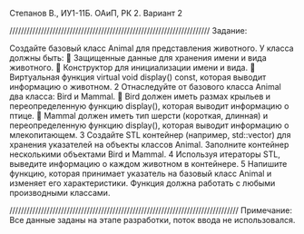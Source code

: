 Степанов В., ИУ1-11Б. ОАиП, РК 2. Вариант 2

//////////////////////////////////////////////////////////////////////
Задание:

Создайте базовый класс Animal для представления животного. У класса
должны быть:

Защищенные данные для хранения имени и вида животного.

Конструктор для инициализации имени и вида.

Виртуальная функция virtual void display() const, которая выводит
информацию о животном.
2 Отнаследуйте от базового класса Animal два класса: Bird и Mammal.

Bird должен иметь размах крыльев и переопределенную функцию
display(), которая выводит информацию о птице.

Mammal должен иметь тип шерсти (короткая, длинная) и
переопределенную функцию display(), которая выводит
информацию о млекопитающем.
3 Создайте STL контейнер (например, std::vector) для хранения
указателей на объекты классов Animal. Заполните контейнер
несколькими объектами Bird и Mammal.
4 Используя итераторы STL, выведите информацию о каждом животном
в контейнере.
5 Напишите функцию, которая принимает указатель на базовый класс
Animal и изменяет его характеристики. Функция должна работать с
любыми производными классами.


////////////////////////////////////////////////////////////////////////////////
Примечание: Все данные заданы на этапе разработки, поток ввода не использовался.
